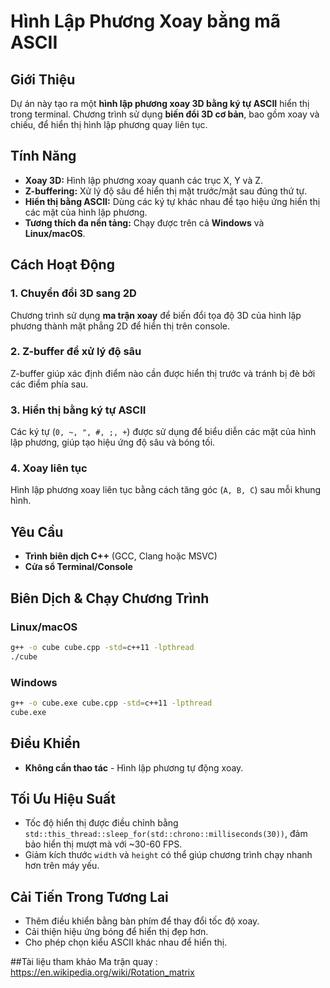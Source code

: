 # Hình Lập Phương Xoay bằng mã ASCII

## Giới Thiệu
Dự án này tạo ra một **hình lập phương xoay 3D bằng ký tự ASCII** hiển thị trong terminal. Chương trình sử dụng **biến đổi 3D cơ bản**, bao gồm xoay và chiếu, để hiển thị hình lập phương quay liên tục.

## Tính Năng
- **Xoay 3D:** Hình lập phương xoay quanh các trục X, Y và Z.
- **Z-buffering:** Xử lý độ sâu để hiển thị mặt trước/mặt sau đúng thứ tự.
- **Hiển thị bằng ASCII:** Dùng các ký tự khác nhau để tạo hiệu ứng hiển thị các mặt của hình lập phương.
- **Tương thích đa nền tảng:** Chạy được trên cả **Windows** và **Linux/macOS**.

## Cách Hoạt Động
### 1. **Chuyển đổi 3D sang 2D**
Chương trình sử dụng **ma trận xoay** để biến đổi tọa độ 3D của hình lập phương thành mặt phẳng 2D để hiển thị trên console.

### 2. **Z-buffer để xử lý độ sâu**
Z-buffer giúp xác định điểm nào cần được hiển thị trước và tránh bị đè bởi các điểm phía sau.

### 3. **Hiển thị bằng ký tự ASCII**
Các ký tự (`0, ~, ", #, ;, +`) được sử dụng để biểu diễn các mặt của hình lập phương, giúp tạo hiệu ứng độ sâu và bóng tối.

### 4. **Xoay liên tục**
Hình lập phương xoay liên tục bằng cách tăng góc (`A, B, C`) sau mỗi khung hình.

## Yêu Cầu
- **Trình biên dịch C++** (GCC, Clang hoặc MSVC)
- **Cửa sổ Terminal/Console**

## Biên Dịch & Chạy Chương Trình
### **Linux/macOS**
```sh
g++ -o cube cube.cpp -std=c++11 -lpthread
./cube
```

### **Windows**
```sh
g++ -o cube.exe cube.cpp -std=c++11 -lpthread
cube.exe
```

## Điều Khiển
- **Không cần thao tác** - Hình lập phương tự động xoay.

## Tối Ưu Hiệu Suất
- Tốc độ hiển thị được điều chỉnh bằng `std::this_thread::sleep_for(std::chrono::milliseconds(30))`, đảm bảo hiển thị mượt mà với ~30-60 FPS.
- Giảm kích thước `width` và `height` có thể giúp chương trình chạy nhanh hơn trên máy yếu.

## Cải Tiến Trong Tương Lai
- Thêm điều khiển bằng bàn phím để thay đổi tốc độ xoay.
- Cải thiện hiệu ứng bóng để hiển thị đẹp hơn.
- Cho phép chọn kiểu ASCII khác nhau để hiển thị.

##Tài liệu tham khảo 
Ma trận quay : https://en.wikipedia.org/wiki/Rotation_matrix
